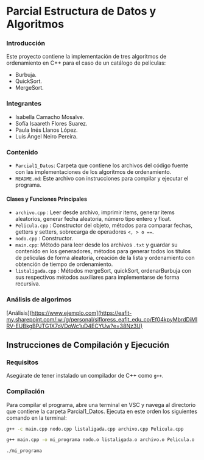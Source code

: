 # Parcial Estructura de Datos y Algoritmos

### Introducción
Este proyecto contiene la implementación de tres algoritmos de ordenamiento en C++ para el caso de un catálogo de películas:
- Burbuja.
- QuickSort.
- MergeSort.

### Integrantes

- Isabella Camacho Mosalve.
- Sofía Isaareth Flores Suarez.
- Paula Inés Llanos López.
- Luis Ángel Neiro Pereira.

### Contenido

- `Parcial1_Datos`: Carpeta que contiene los archivos del código fuente con las implementaciones de los algoritmos de ordenamiento.
- `README.md`: Este archivo con instrucciones para compilar y ejecutar el programa.

#### Clases y Funciones Principales
- `archivo.cpp` : Leer desde archivo, imprimir items, generar items aleatorios, generar fecha aleatoria, número tipo entero y float.
- `Pelicula.cpp` : Constructor del objeto, métodos para comparar fechas, getters y setters, sobrecarga de operadores `<, > o ==`.
- `nodo.cpp` : Constructor.
- `main.cpp`: Método para leer desde los archivos `.txt` y guardar su contenido en los generadores, métodos para generar todos los títulos de películas de forma aleatoria, creación de la lista y ordenamiento con obtención de tiempo de ordenamiento.
- `listaligada.cpp` : Métodos mergeSort, quickSort, ordenarBurbuja con sus respectivos métodos auxiliares para implementarse de forma recursiva.

### Análisis de algorimos

[Análisis](https://www.ejemplo.com](https://eafit-my.sharepoint.com/:w:/g/personal/sifloress_eafit_edu_co/Ef04kpyMbrdDiMIRV-EUBkgBPJTG1X7oVDoWc1uD4ECYUw?e=38Nz3U)

## Instrucciones de Compilación y Ejecución

### Requisitos

Asegúrate de tener instalado un compilador de C++ como `g++`.

### Compilación

Para compilar el programa, abre una terminal en VSC y navega al directorio que contiene la carpeta Parcial1_Datos. 
Ejecuta en este orden los siguientes comando en la terminal:

```sh
g++ -c main.cpp nodo.cpp listaligada.cpp archivo.cpp Pelicula.cpp

g++ main.cpp -o mi_programa nodo.o listaligada.o archivo.o Pelicula.o

./mi_programa


